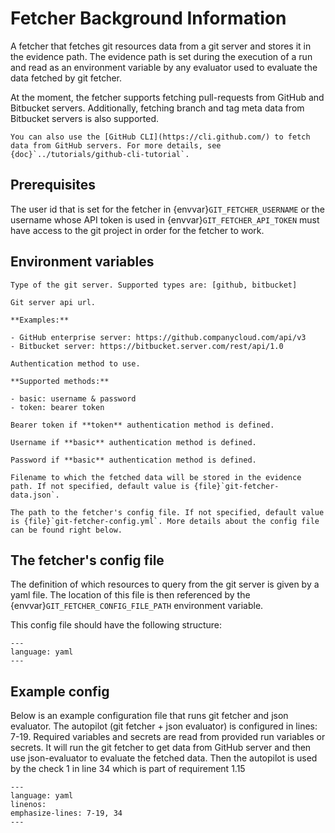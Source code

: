 <!--
SPDX-FileCopyrightText: 2024 grow platform GmbH

SPDX-License-Identifier: MIT
-->

# Fetcher Background Information

A fetcher that fetches git resources data from a git server and stores it in the evidence path.
The evidence path is set during the execution of a run and read as an environment variable by any evaluator used to evaluate the data fetched by git fetcher.

At the moment, the fetcher supports fetching pull-requests from GitHub and Bitbucket servers.
Additionally, fetching branch and tag meta data from Bitbucket servers is also supported.

```{note}
You can also use the [GitHub CLI](https://cli.github.com/) to fetch data from GitHub servers. For more details, see {doc}`../tutorials/github-cli-tutorial`.
```

## Prerequisites

The user id that is set for the fetcher in {envvar}`GIT_FETCHER_USERNAME` or the username whose API token is used in {envvar}`GIT_FETCHER_API_TOKEN` must have access to the git project in order for the fetcher to work.

## Environment variables

```{envvar} GIT_FETCHER_SERVER_TYPE
Type of the git server. Supported types are: [github, bitbucket]
```

```{envvar} GIT_FETCHER_SERVER_API_URL
Git server api url.

**Examples:**

- GitHub enterprise server: https://github.companycloud.com/api/v3
- Bitbucket server: https://bitbucket.server.com/rest/api/1.0

```

```{envvar} GIT_FETCHER_SERVER_AUTH_METHOD
Authentication method to use.

**Supported methods:**

- basic: username & password
- token: bearer token
```

```{envvar} GIT_FETCHER_API_TOKEN
Bearer token if **token** authentication method is defined.
```

```{envvar} GIT_FETCHER_USERNAME
Username if **basic** authentication method is defined.
```

```{envvar} GIT_FETCHER_PASSWORD
Password if **basic** authentication method is defined.
```

```{envvar} GIT_FETCHER_OUTPUT_FILE_PATH
Filename to which the fetched data will be stored in the evidence path. If not specified, default value is {file}`git-fetcher-data.json`.
```

```{envvar} GIT_FETCHER_CONFIG_FILE_PATH
The path to the fetcher's config file. If not specified, default value is {file}`git-fetcher-config.yml`. More details about the config file can be found right below.
```

## The fetcher's config file

The definition of which resources to query from the git server is given by a yaml file.
The location of this file is then referenced by the {envvar}`GIT_FETCHER_CONFIG_FILE_PATH` environment variable.

This config file should have the following structure:

```{literalinclude} resources/git-fetcher-config.yaml
---
language: yaml
---
```

## Example config

Below is an example configuration file that runs git fetcher and json evaluator. The autopilot (git fetcher + json evaluator) is configured in lines: 7-19. Required variables and secrets are read from provided run variables or secrets. It will run the git fetcher to get data from GitHub server and then use json-evaluator to evaluate the fetched data.
Then the autopilot is used by the check 1 in line 34 which is part of requirement 1.15

```{literalinclude} resources/qg-config.yaml
---
language: yaml
linenos:
emphasize-lines: 7-19, 34
---
```
